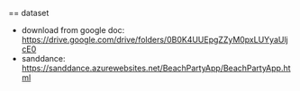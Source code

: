 == dataset
* download from google doc: https://drive.google.com/drive/folders/0B0K4UUEpgZZyM0pxLUYyaUljcE0
* sanddance: https://sanddance.azurewebsites.net/BeachPartyApp/BeachPartyApp.html
